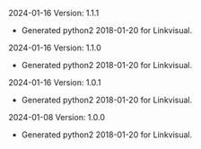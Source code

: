 2024-01-16 Version: 1.1.1
- Generated python2 2018-01-20 for Linkvisual.

2024-01-16 Version: 1.1.0
- Generated python2 2018-01-20 for Linkvisual.

2024-01-16 Version: 1.0.1
- Generated python2 2018-01-20 for Linkvisual.

2024-01-08 Version: 1.0.0
- Generated python2 2018-01-20 for Linkvisual.

